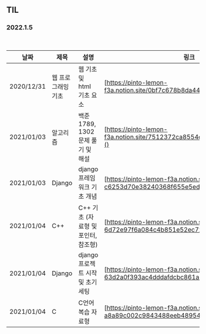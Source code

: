 ## TIL

### 2022.1.5

<br/>

| 날짜 | 제목  | 설명              | 링크     |
| ---- | ----- | ----------------- | -------- |
| 2020/12/31 | 웹 프로그래밍 기초 | 웹 기초 및 html 기초 요소 | [https://pinto-lemon-f3a.notion.site/0bf7c678b8da4477bc2b101341f37bfa]() |
| 2021/01/03 | 알고리즘 | 백준 1789, 1302 문제 풀기 및 해설  | [https://pinto-lemon-f3a.notion.site/7512372ca8554d70ae0d52bd3199e92b]() |
| 2021/01/03 | Django | django 프레임워크 기초 개념  | [https://pinto-lemon-f3a.notion.site/Django-c6253d70e38240368f655e5eddd0f453]() |
| 2021/01/04 | C++ | C++ 기초 (자료형 및 포인터, 참조형)  | [https://pinto-lemon-f3a.notion.site/C-6d72e97f6a084c4b851e52ec7282ebfe]() |
| 2021/01/04 | Django | django 프로젝트 시작 및 초기 세팅  | [https://pinto-lemon-f3a.notion.site/Django-63d2a0f393ac4dddafdcbc861aba8eae]() |
| 2021/01/04 | C | C언어 복습 자료형  | [https://pinto-lemon-f3a.notion.site/C-a8a89c002c9843488eeb48954d0704b1]() |
